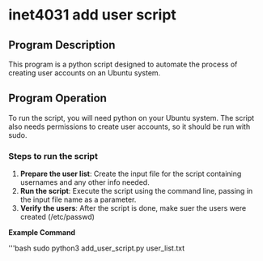 # inet4031 add user script

## Program Description

This program is a python script designed to automate the process of creating user accounts on an Ubuntu system.

## Program Operation

To run the script, you will need python on your Ubuntu system. The script also needs permissions to create user accounts, so it should be run with sudo.

### Steps to run the script

1. **Prepare the user list**: Create the input file for the script containing usernames and any other info needed.
2. **Run the script**: Execute the script using the command line, passing in the input file name as a parameter.
3. **Verify the users**: After the script is done, make suer the users were created (/etc/passwd)

**Example Command**

'''bash
sudo python3 add_user_script.py user_list.txt
